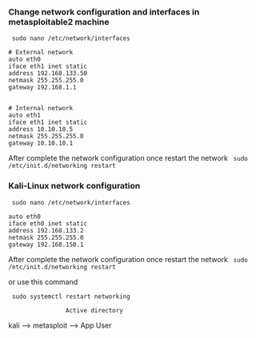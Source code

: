 

### **Change network configuration and interfaces in metasploitable2 machine** 
`  sudo nano /etc/network/interfaces  `

```
# External network
auto eth0
iface eth1 inet static
address 192.168.133.50
netmask 255.255.255.0
gateway 192.168.1.1
    
    
# Internal network
auto eth1
iface eth1 inet static
address 10.10.10.5
netmask 255.255.255.0
gateway 10.10.10.1
```

After complete the network configuration once restart the network
`  sudo /etc/init.d/networking restart  `





### **Kali-Linux network configuration**
`  sudo nano /etc/network/interfaces  `

```
auto eth0
iface eth0 inet static 
address 192.168.133.2
netmask 255.255.255.0
gateway 192.168.150.1
```

After complete the network configuration once restart the network
`  sudo /etc/init.d/networking restart  `

  or use this command 
  
`  sudo systemctl restart networking  `



					Active directory
kali --> metasploit -->      App
					 User







